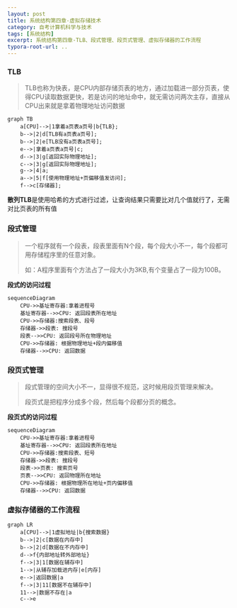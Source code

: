 ```yaml
---
layout: post
title: 系统结构第四章-虚拟存储技术
category: 自考计算机科学与技术
tags: [系统结构]
excerpt: 系统结构第四章-TLB、段式管理、段页式管理、虚拟存储器的工作流程
typora-root-url: ..
---
```








### **TLB**

> TLB也称为快表，是CPU内部存储页表的地方，通过加载进一部分页表，使得CPU读取数据更快，若是访问的地址命中，就无需访问两次主存，直接从CPU出来就是拿着物理地址访问数据

```mermaid
graph TB 
	a[CPU]-->|1拿着a页表a页号|b{TLB};
	b-->|2|d[TLB有a页表a页号];
	b-->|2|e[TLB没有a页表a页号];
	e-->|拿着a页表a页号|c;
	d-->|3|g[返回实际物理地址];
	c-->|3|g[返回实际物理地址];
	g-->|4|a;
	a-->|5|f[使用物理地址+页偏移值发访问];
	f-->c[存储器];
```

**散列TLB**是使用哈希的方式进行过滤，让查询结果只需要比对几个值就行了，无需对比页表的所有值



### **段式管理**

> 一个程序就有一个段表，段表里面有N个段，每个段大小不一，每个段都可用存储程序里的任意对象。
>
> 如：A程序里面有个方法占了一段大小为3KB,有个变量占了一段为100B。

**段式的访问过程**

```mermaid
sequenceDiagram
	CPU->>基址寄存器:拿着进程号
	基址寄存器-->>CPU: 返回段表所在地址
	CPU->>存储器:搜索段表、段号
	存储器->>段表: 搜段号
	段表-->>CPU: 返回段号所在物理地址
	CPU->>存储器: 根据物理地址+段内偏移值
	存储器-->>CPU: 返回数据
```



### 段页式管理

> 段式管理的空间大小不一，显得很不规范，这时候用段页管理来解决。
>
> 段页式是把程序分成多个段，然后每个段都分页的概念。

**段页式的访问过程**

```mermaid
sequenceDiagram
	CPU->>基址寄存器:拿着进程号
	基址寄存器-->>CPU: 返回段表所在地址
	CPU->>存储器:搜索段表、短号
	存储器->>段表: 搜段号
	段表->>页表: 搜索页号
	页表-->>CPU: 返回物理所在地址
	CPU->>存储器: 根据物理所在地址+页内偏移值
	存储器-->>CPU: 返回数据
```



### 虚拟存储器的工作流程

```mermaid
graph LR    
	a[CPU]-->|1虚拟地址|b{搜索数据}
	b-->|2|c[数据在内存中]
	b-->|2|d[数据在不内存中]
	d-->f{内部地址转外部地址}
	f-->|3|1[数据在辅存中]
	1-->|从辅存加载进内存|e[内存]
	e-->|返回数据|a
	f-->|3|11[数据不在辅存中]
	11-->|数据不存在|a
	c-->e
```

